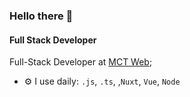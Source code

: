 ### Hello there 👋

#### Full Stack Developer

Full-Stack Developer at [MCT Web](https://mctweb.co.uk);<br>

- ⚙️ I use daily: `.js`, `.ts`, ,`Nuxt`, `Vue`, `Node`
